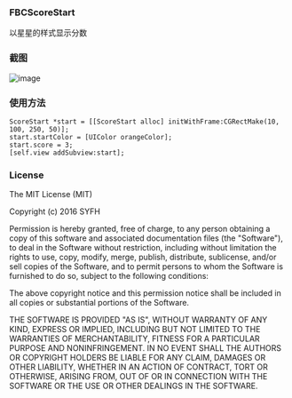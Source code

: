 ### FBCScoreStart
以星星的样式显示分数

### 截图
![image](https://github.com/SYFH/FBCScoreStart/blob/master/PrintScreen.gif)

### 使用方法
```
ScoreStart *start = [[ScoreStart alloc] initWithFrame:CGRectMake(10, 100, 250, 50)];
start.startColor = [UIColor orangeColor];
start.score = 3;
[self.view addSubview:start];
```

### License
The MIT License (MIT)

Copyright (c) 2016 SYFH

Permission is hereby granted, free of charge, to any person obtaining a copy
of this software and associated documentation files (the "Software"), to deal
in the Software without restriction, including without limitation the rights
to use, copy, modify, merge, publish, distribute, sublicense, and/or sell
copies of the Software, and to permit persons to whom the Software is
furnished to do so, subject to the following conditions:

The above copyright notice and this permission notice shall be included in all
copies or substantial portions of the Software.

THE SOFTWARE IS PROVIDED "AS IS", WITHOUT WARRANTY OF ANY KIND, EXPRESS OR
IMPLIED, INCLUDING BUT NOT LIMITED TO THE WARRANTIES OF MERCHANTABILITY,
FITNESS FOR A PARTICULAR PURPOSE AND NONINFRINGEMENT. IN NO EVENT SHALL THE
AUTHORS OR COPYRIGHT HOLDERS BE LIABLE FOR ANY CLAIM, DAMAGES OR OTHER
LIABILITY, WHETHER IN AN ACTION OF CONTRACT, TORT OR OTHERWISE, ARISING FROM,
OUT OF OR IN CONNECTION WITH THE SOFTWARE OR THE USE OR OTHER DEALINGS IN THE
SOFTWARE.
